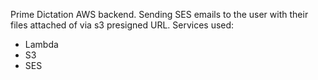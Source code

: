 Prime Dictation AWS backend. Sending SES emails to the user with their files attached of via s3 presigned URL.
Services used:
- Lambda
- S3
- SES